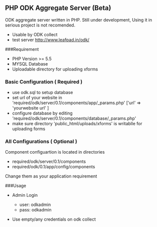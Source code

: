 ## PHP ODK Aggregate Server (Beta)
ODK aggregate server written in PHP.  Still under development, Using it in serious project is not recomended.
- Usable by ODK collect
- test server http://www.leafpad.in/odk/

###Requirement

- PHP Version >= 5.5
- MYSQL Database
- Uploadable directory for uploading xforms

### Basic Configuration ( Required )
- use odk.sql to setup database
- set url of your website in 'required/odk/server/0.1/components/app/\_params.php' ['url' => 'yourwebsite url' ]
- configure database by editing 'required/odk/server/0.1/components/database/\_params.php'
- make sure directory 'public_html/uploads/xforms' is writablle for uploading forms

### All Configurations ( Optional )
Component configuartion is located in directories

 - required/odk/server/0.1/components
 - required/odk/0.1/app/config/components  

Change them as your application requirement


###Usage

- Admin Login
	- user: odkadmin
	- pass: odkadmin

- Use empty/any credentials on odk collect
